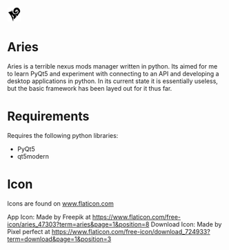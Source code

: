 ![alt text](https://github.com/james-d12/Aries/blob/main/src/gui/img/icon-32x32.png?raw=true) 
# Aries
Aries is a terrible nexus mods manager written in python. Its aimed for me to learn PyQt5 and experiment with connecting to an API and developing a desktop applications in python. In its current state it is essentially useless, but the basic framework has been layed out for it thus far.

# Requirements
Requires the following python libraries:
- PyQt5
- qt5modern

# Icon

Icons are found on www.flaticon.com

App Icon: Made by Freepik at https://www.flaticon.com/free-icon/aries_47303?term=aries&page=1&position=8
Download Icon: Made by Pixel perfect at https://www.flaticon.com/free-icon/download_724933?term=download&page=1&position=3
